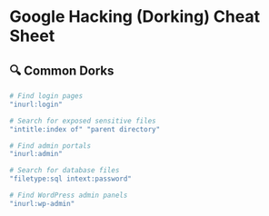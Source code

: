 # Google Hacking (Dorking) Cheat Sheet

## 🔍 Common Dorks
```bash
# Find login pages
"inurl:login"

# Search for exposed sensitive files
"intitle:index of" "parent directory"

# Find admin portals
"inurl:admin"

# Search for database files
"filetype:sql intext:password"

# Find WordPress admin panels
"inurl:wp-admin"

